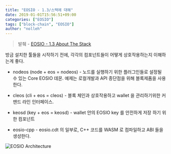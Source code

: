```yaml
---
title: "EOSIO - 1.3/스택에 대해"
date: 2019-01-01T15:56:51+09:00
categories: ["EOSIO"]
tags: ["block-chain", "EOSIO"]
author: "nolleh"
---
```


> 발췌 - [EOSIO - 1.3 About The Stack](https://developers.eos.io/eosio-home/docs/how-it-all-fits-together)

방금 설치한 툴들을 시작하기 전에, 각각의 컴포넌트들이 어떻게 상호작용하는지 이해하는게 좋다.  

- nodeos (node + eos = nodeos) - 노드를 실행하기 위한 플러그인들로 설정될 수 있는 Core EOSIO 데몬.  예제는 로컬개발과 API 종단점을 위해 블록제품을 사용한다.  

- cleos (cli + eos = cleos) - 블록 체인과 상호작용하고 wallet 을 관리하기위한 커맨드 라인 인터페이스. 

- keosd (key + eos = keosd) - wallet 안의 EOSIO key 를 안전하게 저장 하기 위한 컴포넌트 

- eosio-cpp - eosio.cdt 의 일부로, C++ 코드를 WASM 로 컴파일하고 ABI 들을 생성한다. 

![EOSIO Architecture](https://files.readme.io/582e059-411_DevRelations_NodeosGraphic_Option3.png)
